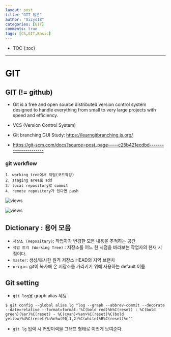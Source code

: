 ```yaml
---
layout: post
title: "GIT 입문"
author: "Oizys18"
categories: [GIT]
comments: true
tags: [CS,GIT,Basic]
---
```

* TOC
{:toc}
* * *

# GIT

## GIT (!= github)

- Git is a free and open source distributed version control system designed to handle everything from small to very large projects with speed and efficiency.

- VCS (Version Control System)

- Git branching GUI Study: https://learngitbranching.js.org/
- https://git-scm.com/docs?source=post_page-----c25b421ecdbd----------------------

### git workflow

```
1. working tree에서 작업(코드작성)
2. staging area로 add
3. local repository로 commit
4. remote repository가 있다면 push
```

![views](https://wayhome25.github.io/assets/post-img/git/git.png)

![views](https://wayhome25.github.io/assets/post-img/git/git2.png)

## Dictionary : 용어 모음

- `저장소 (Repositary)`: 작업자가 변경한 모든 내용을 추적하는 공간
- `작업 트리 (Working Tree)` : 저장소를 어느 한 시점을 바라보는 작업자의 현재 시점이다.
- `master`: 생성/복사한 원격 저장소 HEAD의 지역 브랜치
- `origin`: git이 복사해 온 저장소를 가리키기 위해 사용하는 default 이름

## Git setting

- `git log`용 graph alias 세팅

```
$ git config --global alias.lg "log --graph --abbrev-commit --decorate --date=relative --format=format:'%C(bold red)%h%C(reset) : %C(bold green)(%ar)%C(reset) - %C(cyan)<%an>%C(reset)%C(bold yellow)%d%C(reset)%n%n%w(90,1,2)%C(white)%B%C(reset)%n'"
```

- `git lg` 입력 시 커밋이력을 그래프 형태로 이쁘게 보여준다.